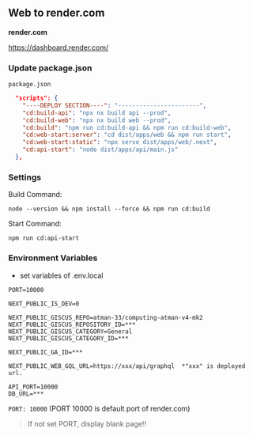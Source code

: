## Web to render.com

**render.com**  

https://dashboard.render.com/

### Update package.json

 `package.json`

```json
  "scripts": {
    "----DEPLOY SECTION----": "-----------------------",
    "cd:build-api": "npx nx build api --prod",
    "cd:build-web": "npx nx build web --prod",
    "cd:build": "npm run cd:build-api && npm run cd:build-web",
    "cd:web-start:server": "cd dist/apps/web && npm run start",
    "cd:web-start:static": "npx serve dist/apps/web/.next",
    "cd:api-start": "node dist/apps/api/main.js"
  },
```

### Settings

Build Command:  

 `node --version && npm install --force && npm run cd:build`

Start Command:  

 `npm run cd:api-start`

### Environment Variables

* set variables of .env.local

```text
PORT=10000

NEXT_PUBLIC_IS_DEV=0

NEXT_PUBLIC_GISCUS_REPO=atman-33/computing-atman-v4-mk2
NEXT_PUBLIC_GISCUS_REPOSITORY_ID=***
NEXT_PUBLIC_GISCUS_CATEGORY=General
NEXT_PUBLIC_GISCUS_CATEGORY_ID=***

NEXT_PUBLIC_GA_ID=***

NEXT_PUBLIC_WEB_GQL_URL=https://xxx/api/graphql  *"xxx" is deployed url.

API_PORT=10000
DB_URL=***
```

`PORT: 10000` (PORT 10000 is default port of render.com)

> If not set PORT, display blank page!!

